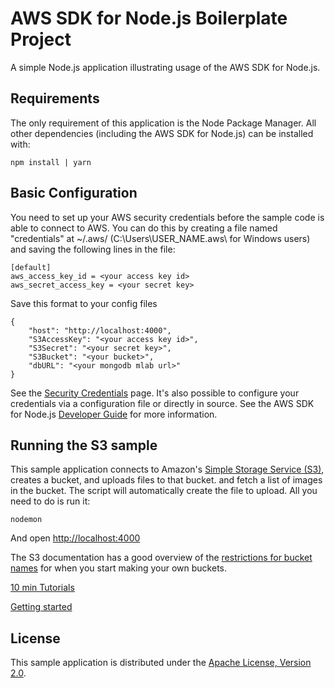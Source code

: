 # AWS SDK for Node.js Boilerplate Project

A simple Node.js application illustrating usage of the AWS SDK for Node.js.

## Requirements

The only requirement of this application is the Node Package Manager. All other
dependencies (including the AWS SDK for Node.js) can be installed with:

    npm install | yarn

## Basic Configuration

You need to set up your AWS security credentials before the sample code is able
to connect to AWS. You can do this by creating a file named "credentials" at ~/.aws/ 
(C:\Users\USER_NAME\.aws\ for Windows users) and saving the following lines in the file:

    [default]
    aws_access_key_id = <your access key id>
    aws_secret_access_key = <your secret key>


Save this format to your config files

    {
        "host": "http://localhost:4000",
        "S3AccessKey": "<your access key id>",
        "S3Secret": "<your secret key>",
        "S3Bucket": "<your bucket>",
        "dbURL": "<your mongodb mlab url>"
    }

See the [Security Credentials](http://aws.amazon.com/security-credentials) page.
It's also possible to configure your credentials via a configuration file or
directly in source. See the AWS SDK for Node.js [Developer Guide](http://docs.aws.amazon.com/AWSJavaScriptSDK/guide/node-configuring.html)
for more information.

## Running the S3 sample

This sample application connects to Amazon's [Simple Storage Service (S3)](http://aws.amazon.com/s3),
creates a bucket, and uploads files to that bucket. and fetch a list of images in the bucket. The script will automatically
create the file to upload. All you need to do is run it:

    nodemon

And open [http://localhost:4000](http://localhost:4000)

The S3 documentation has a good overview of the [restrictions for bucket names](http://docs.aws.amazon.com/AmazonS3/latest/dev/BucketRestrictions.html)
for when you start making your own buckets.

[10 min Tutorials](https://aws.amazon.com/es/getting-started/?sc_channel=em&sc_campaign=wlcm&sc_publisher=aws&sc_medium=em_wlcm_1&sc_detail=wlcm_1b&sc_content=other&sc_country=global&sc_geo=global&sc_category=mult&ref_=pe_1679150_132208640)

[Getting started](https://aws.amazon.com/es/documentation/gettingstarted/)

## License

This sample application is distributed under the
[Apache License, Version 2.0](http://www.apache.org/licenses/LICENSE-2.0).

